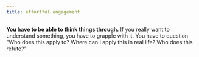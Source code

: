 ```yaml
---
title: effortful engagement
---
```


**You have to be able to think things through.**
If you really want to understand something, you have to grapple with it. You have to question "Who does this apply to? Where can I apply this in real life? Who does this refute?"